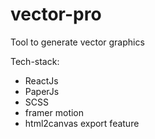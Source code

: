 # vector-pro
Tool to generate vector graphics

Tech-stack:
- ReactJs
- PaperJs
- SCSS
- framer motion
- html2canvas export feature







